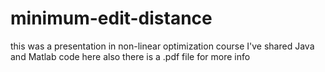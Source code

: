 # minimum-edit-distance
this was a presentation in non-linear optimization course 
I've shared Java and Matlab code here
also there is a .pdf file for more info
